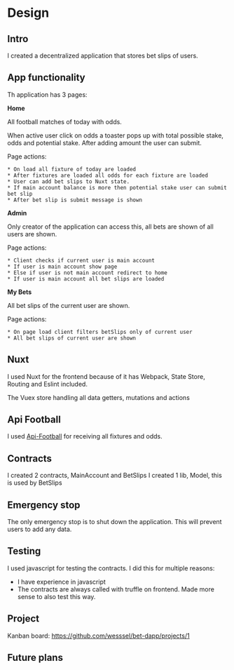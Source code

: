 # Design

## Intro

I created a decentralized application that stores bet slips of users. 

## App functionality

Th application has 3 pages:

**Home**

All football matches of today with odds.

When active user click on odds a toaster pops up with total possible stake, odds and potential stake.
After adding amount the user can submit. 

Page actions:
```
* On load all fixture of today are loaded
* After fixtures are loaded all odds for each fixture are loaded
* User can add bet slips to Nuxt state.
* If main account balance is more then potential stake user can submit bet slip
* After bet slip is submit message is shown
```
 
**Admin**
 
Only creator of the application can access this, all bets are shown of all users are shown.

Page actions:
```
* Client checks if current user is main account
* If user is main account show page
* Else if user is not main account redirect to home
* If user is main account all bet slips are loaded
``` 
  
**My Bets**

All bet slips of the current user are shown.

Page actions:
```
* On page load client filters betSlips only of current user
* All bet slips of current user are shown
```

## Nuxt

I used Nuxt for the frontend because of it has Webpack, State Store, Routing and Eslint included.

The Vuex store handling all data getters, mutations and actions 

## Api Football

I used [Api-Football](https://market.mashape.com/gaudinjeremy/api-football) for receiving all fixtures and odds.

## Contracts
    
I created 2 contracts, MainAccount and BetSlips
I created 1 lib, Model, this is used by BetSlips
    
## Emergency stop

The only emergency stop is to shut down the application. This will prevent users to add any data.

## Testing

I used javascript for testing the contracts. I did this for multiple reasons:

* I have experience in javascript
* The contracts are always called with truffle on frontend. Made more sense to also test this way.

## Project 

Kanban board: https://github.com/wesssel/bet-dapp/projects/1

## Future plans
